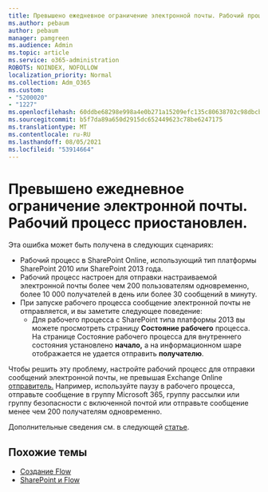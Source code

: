 ```yaml
---
title: Превышено ежедневное ограничение электронной почты. Рабочий процесс приостановлен.
ms.author: pebaum
author: pebaum
manager: pamgreen
ms.audience: Admin
ms.topic: article
ms.service: o365-administration
ROBOTS: NOINDEX, NOFOLLOW
localization_priority: Normal
ms.collection: Adm_O365
ms.custom:
- "5200020"
- "1227"
ms.openlocfilehash: 60ddbe68298e998a4e0b271a15209efc135c80638702c98dbcb3e0b2f1554860
ms.sourcegitcommit: b5f7da89a650d2915dc652449623c78be6247175
ms.translationtype: MT
ms.contentlocale: ru-RU
ms.lasthandoff: 08/05/2021
ms.locfileid: "53914664"
---
```

# <a name="daily-email-limit-exceeded-workflow-is-suspended"></a>Превышено ежедневное ограничение электронной почты. Рабочий процесс приостановлен.

Эта ошибка может быть получена в следующих сценариях:

- Рабочий процесс в SharePoint Online, использующий тип платформы SharePoint 2010 или SharePoint 2013 года.
- Рабочий процесс настроен для отправки настраиваемой электронной почты более чем 200 пользователям одновременно, более 10 000 получателей в день или более 30 сообщений в минуту.
- При запуске рабочего процесса сообщение электронной почты не отправляется, и вы заметите следующее поведение:
    - Для рабочего процесса с SharePoint типа платформы 2013 вы можете просмотреть страницу **Состояние рабочего** процесса. На странице Состояние рабочего процесса  для внутреннего состояния установлено **начало,** а на информационном шаре отображается не удается отправить **получателю**.

Чтобы решить эту проблему, настройте рабочий процесс для отправки сообщений электронной почты, не превышая Exchange Online [отправитель.](https://docs.microsoft.com/office365/servicedescriptions/exchange-online-service-description/exchange-online-limits#recipientlimits) Например, используйте паузу в рабочего процесса, отправьте сообщение в группу Microsoft 365, группу рассылки или группу безопасности с включенной почтой или отправьте сообщение менее чем 200 получателям одновременно.


Дополнительные сведения см. в следующей [статье](https://support.microsoft.com/help/3150442/daily-email-limit-has-exceeded-and-your-workflow-has-been-suspended-or).

## <a name="related-topics"></a>Похожие темы
- [Создание Flow](https://support.office.com/article/Create-a-flow-for-a-list-or-library-in-SharePoint-Online-or-OneDrive-for-Business-a9c3e03b-0654-46af-a254-20252e580d01) 
- [SharePoint и Flow](https://flow.microsoft.com/blog/sharepoint-and-flow/) 